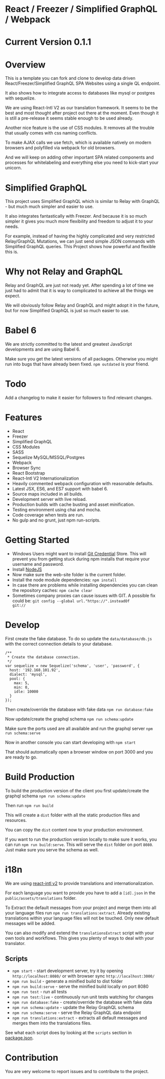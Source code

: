 # React / Freezer / Simplified GraphQL / Webpack

# Current Version 0.1.1

# Overview

This is a template you can fork and clone to develop data driven React/Freezer/Simplified GraphQL SPA Websites using a single QL endpoint.

It also shows how to integrate access to databases like mysql or postgres with sequelize.

We are using React-Intl V2 as our translation framework. It seems to be the best and most thought after project out there at the moment.
Even though it is still a pre-release it seems stable enough to be used already.

Another nice feature is the use of CSS modules. It removes all the trouble that usually comes with css naming conflicts.

To make AJAX calls we use fetch, which is available natively on modern browsers and polyfilled via webpack for old browsers.

And we will keep on adding other important SPA related components and processes for whitelabeling and everything else you need to kick-start your unicorn.

# Simplified GraphQL

This project uses Simplified GraphQL which is similar to Relay with GraphQL - but much much simpler and easier to use.

It also integrates fantastically with Freezer. And because it is so much simpler it gives you much more flexibility and freedom to adjust it to your needs.

For example, instead of having the highly complicated and very restricted Relay/GraphQL Mutations, we can just send simple JSON commands with Simplified GraphQL queries.
This Project shows how powerful and flexible this is.

# Why not Relay and GraphQL

Relay and GraphQL are just not ready yet. After spending a lot of time we just had to admit that it is way to complicated to achieve all the things we expect.

We will obviously follow Relay and GraphQL and might adopt it in the future, but for now Simplified GraphQL is just so much easier to use.

# Babel 6

We are strictly committed to the latest and greatest JavaScript developments and are using Babel 6.

Make sure you get the latest versions of all packages. Otherwise you might run into bugs that have already been fixed. `npm outdated` is your friend.

# Todo

Add a changelog to make it easier for followers to find relevant changes.

# Features
* React
* Freezer
* Simplified GraphQL
* CSS Modules
* SASS
* Sequelize MySQL/MSSQL/Postgres
* Webpack
* Browser Sync
* React Bootstrap
* React-Intl V2 Internationalization
* Heavily commented webpack configuration with reasonable defaults.
* Latest JSX, ES6, and ES7 support with babel 6.
* Source maps included in all builds.
* Development server with live reload.
* Production builds with cache busting and asset minification.
* Testing environment using chai and mocha.
* Code coverage when tests are run.
* No gulp and no grunt, just npm run-scripts.

# Getting Started

* Windows Users might want to install [Git Credential](https://chocolatey.org/packages/git-credential-winstore) Store.
  This will prevent you from getting stuck during npm installs that require your username and password.
* Install [NodeJS](https://nodejs.org/)
* Now make sure the web-site folder is the current folder.
* Install the node module dependencies: <code>npm install</code>
* In case there are problems while installing dependencies you can clean the repository caches: <code>npm cache clear</code>
* Sometimes company proxies can cause issues with GIT. A possible fix could be: <code>git config --global url."https://".insteadOf git://</code>

# Develop

First create the fake database. To do so update the `data/database/db.js` with the correct connection details to your database.

    /**
     * Create the database connection.
     */
    var sequelize = new Sequelize('schema', 'user', 'password', {
      host: '192.168.101.92',
      dialect: 'mysql',
      pool: {
        max: 5,
        min: 0,
        idle: 10000
      }
    });

Then create/override the database with fake data `npm run database:fake`

Now update/create the graphql schema `npm run schema:update`

Make sure the ports used are all available and run the graphql server `npm run schema:serve`

Now in another console you can start developing with `npm start`

That should automatically open a browser window on port 3000 and you are ready to go.

# Build Production

To build the production version of the client you first update/create the graphql schema `npm run schema:update`

Then run `npm run build`

This will create a `dist` folder with all the static production files and resources.

You can copy the `dist` content now to your production environment.

If you want to run the production version locally to make sure it works, you can run `npm run build:serve`.
This will serve the `dist` folder on port `8080`. Just make sure you serve the schema as well.

# i18n

We are using [react-intl v2](https://github.com/yahoo/react-intl/issues/162) to provide translations and internationalization.

For each language you want to provide you have to add a `[id].json` in the `public/assets/translations` folder.

To Extract the default messages from your project and merge them into all your language files run `npm run translations:extract`.
Already existing translations within your language files will not be touched. Only new default messages will be added.

You can also modify and extend the `translationsExtract` script with your own tools and workflows. This gives you plenty of ways to deal with your translator.

## Scripts

* `npm start` - start development server, try it by opening `http://localhost:8080/` or with browser sync `http://localhost:3000/`
* `npm run build` - generate a minified build to dist folder
* `npm run build:serve` - serve the minified build locally on port 8080
* `npm run test` - run all tests
* `npm run test:live` - continuously run unit tests watching for changes
* `npm run database:fake` - create/override the database with fake data
* `npm run schema:update` - update the Relay GraphQL schema
* `npm run schema:serve` - serve the Relay GraphQL data endpoint
* `npm run translations:extract` - extracts all default messages and merges them into the translations files.

See what each script does by looking at the `scripts` section in [package.json](./package.json).

# Contribution

You are very welcome to report issues and to contribute to the project.